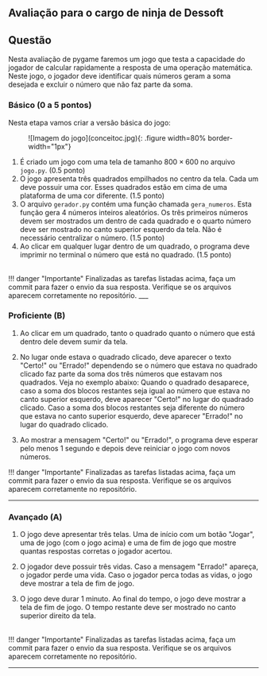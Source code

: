 ## Avaliação para o cargo de ninja de Dessoft

## Questão

Nesta avaliação de pygame faremos um jogo que testa a capacidade do jogador de calcular rapidamente a resposta de uma operação matemática. Neste jogo, o jogador deve identificar quais números geram a soma desejada e excluir o número que não faz parte da soma.

### Básico (0 a 5 pontos)

Nesta etapa vamos criar a versão básica do jogo:

<figure markdown="span">
  ![Imagem do jogo](conceitoc.jpg){: .figure width=80% border-width="1px"}
</figure>

1. É criado um jogo com uma tela de tamanho $800\times 600$ no arquivo `jogo.py`. (0.5 ponto)
2. O jogo apresenta três quadrados empilhados no centro da tela. Cada um deve possuir uma cor. Esses quadrados estão em cima de uma plataforma de uma cor diferente. (1.5 ponto)
3. O arquivo `gerador.py` contém uma função chamada `gera_numeros`. Esta função gera 4 números inteiros aleatórios. Os três primeiros números devem ser mostrados um dentro de cada quadrado e o quarto número deve ser mostrado no canto superior esquerdo da tela. Não é necessário centralizar o número. (1.5 ponto)
4. Ao clicar em qualquer lugar dentro de um quadrado, o programa deve imprimir no terminal o número que está no quadrado. (1.5 ponto)


</br>
!!! danger "Importante"
    Finalizadas as tarefas listadas acima, faça um commit para fazer o envio da sua resposta. Verifique se os arquivos aparecem corretamente no repositório.
___

### Proficiente (B) 

1. Ao clicar em um quadrado, tanto o quadrado quanto o número que está dentro dele devem sumir da tela.

2. No lugar onde estava o quadrado clicado, deve aparecer o texto "Certo!" ou "Errado!" dependendo se o número que estava no quadrado clicado faz parte da soma dos três números que estavam nos quadrados. Veja no exemplo abaixo: Quando o quadrado desaparece, caso a soma dos blocos restantes seja igual ao número que estava no canto superior esquerdo, deve aparecer "Certo!" no lugar do quadrado clicado. Caso a soma dos blocos restantes seja diferente do número que estava no canto superior esquerdo, deve aparecer "Errado!" no lugar do quadrado clicado.

3. Ao mostrar a mensagem "Certo!" ou "Errado!", o programa deve esperar pelo menos 1 segundo e depois deve reiniciar o jogo com novos números.

!!! danger "Importante"
    Finalizadas as tarefas listadas acima, faça um commit para fazer o envio da sua resposta. Verifique se os arquivos aparecem corretamente no repositório.

___

### Avançado (A)

1. O jogo deve apresentar três telas. Uma de início com um botão "Jogar", uma de jogo (com o jogo acima) e uma de fim de jogo que mostre quantas respostas corretas o jogador acertou.

2. O jogador deve possuir três vidas. Caso a mensagem "Errado!" apareça, o jogador perde uma vida. Caso o jogador perca todas as vidas, o jogo deve mostrar a tela de fim de jogo.

4. O jogo deve durar 1 minuto. Ao final do tempo, o jogo deve mostrar a tela de fim de jogo. O tempo restante deve ser mostrado no canto superior direito da tela.
    
</br>
!!! danger "Importante"
    Finalizadas as tarefas listadas acima, faça um commit para fazer o envio da sua resposta. Verifique se os arquivos aparecem corretamente no repositório.

___
